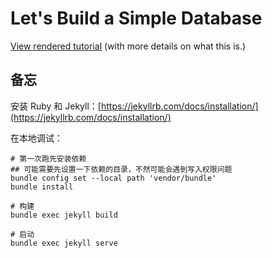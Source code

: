 # Let's Build a Simple Database

[View rendered tutorial](https://cstack.github.io/db_tutorial/) (with more details on what this is.)

## 备忘
安装 Ruby 和 Jekyll：[https://jekyllrb.com/docs/installation/](https://jekyllrb.com/docs/installation/)

在本地调试：
```
# 第一次跑先安装依赖
## 可能需要先设置一下依赖的目录，不然可能会遇到写入权限问题
bundle config set --local path 'vendor/bundle'
bundle install

# 构建
bundle exec jekyll build

# 启动
bundle exec jekyll serve
```